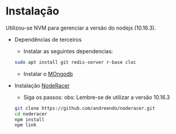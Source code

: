 # Instalação

Utilizou-se NVM para gerenciar a versão do nodejs (10.16.3).

- Dependências de terceiros

  - Instalar as seguintes dependencias:

  ```bash
  sudo apt install git redis-server r-base cloc
  ```

  - Instalar o [MOngodb](https://www.mongodb.com/docs/manual/tutorial/install-mongodb-on-ubuntu/#std-label-install-mdb-community-ubuntu)

- Instalação [NodeRacer](https://github.com/andreendo/noderacer/blob/master/README.md?plain=1)

  - Siga os passos:
    obs: Lembre-se de utilizar a versão 10.16.3

  ```bash
  git clone https://github.com/andreendo/noderacer.git
  cd noderacer
  npm install
  npm link
  ```

#
